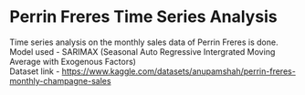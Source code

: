 # Perrin Freres Time Series Analysis

Time series analysis on the monthly sales data of Perrin Freres is done. <br>
Model used - SARIMAX (Seasonal Auto Regressive Intergrated Moving Average with Exogenous Factors) <br>
Dataset link - <a href="https://www.kaggle.com/datasets/anupamshah/perrin-freres-monthly-champagne-sales">https://www.kaggle.com/datasets/anupamshah/perrin-freres-monthly-champagne-sales</a>

